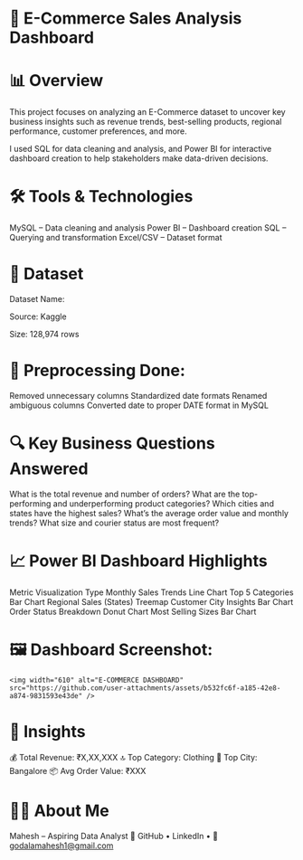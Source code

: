 # 🛒 E-Commerce Sales Analysis Dashboard

# 📊 Overview
This project focuses on analyzing an E-Commerce dataset to uncover key business insights such as revenue trends, best-selling products, regional performance, customer preferences, and more.

I used SQL for data cleaning and analysis, and Power BI for interactive dashboard creation to help stakeholders make data-driven decisions.

# 🛠️ Tools & Technologies
MySQL – Data cleaning and analysis
Power BI – Dashboard creation
SQL – Querying and transformation
Excel/CSV – Dataset format

# 📁 Dataset
Dataset Name: 

Source: Kaggle

Size: 128,974 rows

# 🔧 Preprocessing Done:
Removed unnecessary columns
Standardized date formats
Renamed ambiguous columns
Converted date to proper DATE format in MySQL

# 🔍 Key Business Questions Answered
What is the total revenue and number of orders?
What are the top-performing and underperforming product categories?
Which cities and states have the highest sales?
What’s the average order value and monthly trends?
What size and courier status are most frequent?

# 📈 Power BI Dashboard Highlights
Metric	              Visualization Type
Monthly Sales Trends   	Line Chart
Top 5 Categories      	Bar Chart
Regional Sales (States) Treemap
Customer City Insights	Bar Chart
Order Status Breakdown	Donut Chart
Most Selling Sizes	    Bar Chart


# 🖼️ Dashboard Screenshot: 
    <img width="610" alt="E-COMMERCE DASHBOARD" src="https://github.com/user-attachments/assets/b532fc6f-a185-42e8-a874-9831593e43de" />


# 📌 Insights
💰 Total Revenue: ₹X,XX,XXX
🔝 Top Category: Clothing
🧭 Top City: Bangalore
📦 Avg Order Value: ₹XXX


# 🙋‍♂️ About Me
Mahesh – Aspiring Data Analyst
🔗 GitHub • LinkedIn • 📧 godalamahesh1@gmail.com

